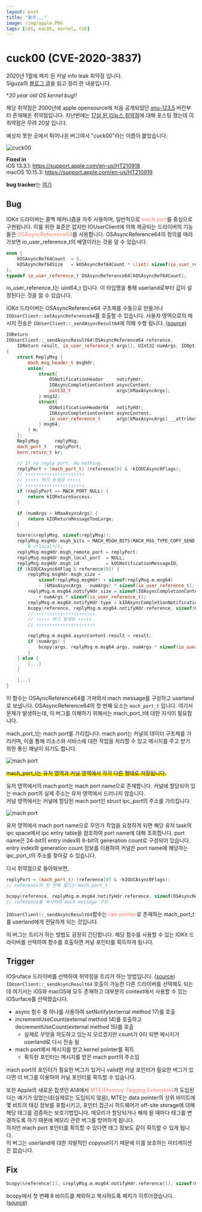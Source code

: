 ```yaml
---
layout: post
title: "쿸쿠,,,"
image: /img/apple.PNG
tags: [iOS, macOS, kernel, CVE]
---
```


# cuck00 (CVE-2020-3837)
2020년 1월에 패치 된 커널 info leak 취약점 입니다.  
Siguza의 [블로그 글](https://siguza.github.io/cuck00/)을 읽고 정리 한 내용입니다.  

**20 year old *OS kernel bug!!**  

해당 취약점은 2000년에 apple opensource에 처음 공개되었던 [xnu-123.5](https://opensource.apple.com/source/xnu/xnu-123.5/) 버전부터 존재해온 취약점입니다. 지난번에는 [17살 된 리눅스 취약점](https://rls1004.github.io/2020-08-23-17-year-old-linux-kernel-bug/)에 대해 포스팅 했는데 이 취약점은 무려 20살 입니다.  

예상치 못한 곳에서 튀어나온 버그여서 "cuck00"라는 이름이 붙었습니다.  

![cuck00](/img/202012/cuck00_02.png)

**Fixed in**  
iOS 13.3.1: https://support.apple.com/en-us/HT210918  
macOS 10.15.3: https://support.apple.com/en-us/HT210919  

**bug tracker**는 [여기](https://bugs.chromium.org/p/project-zero/issues/detail?id=1969)  

## Bug

IOKit 드라이버는 콜백 메커니즘을 자주 사용하며, 일반적으로 <font color='SALMON'>mach port</font>를 중심으로 구현됩니다. 이를 위한 표준은 없지만 IOUserClient에 의해 제공되는 드라이버의 기능들은 <font color='SALMON'>OSAsyncReference64</font>를 사용합니다. OSAsyncReference64의 정의를 따라가보면 io_user_reference_t의 배열이라는 것을 알 수 있습니다.  
```cpp
enum {
	kOSAsyncRef64Count  = 8,
	kOSAsyncRef64Size   = kOSAsyncRef64Count * ((int) sizeof(io_user_reference_t))
};
typedef io_user_reference_t OSAsyncReference64[kOSAsyncRef64Count];
```
io_user_reference_t는 uint64_t 입니다. 이 타입명을 통해 userland로부터 값이 설정된다는 것을 알 수 있습니다.  

IOKit 드라이버는 OSAsyncReference64 구조체를 수동으로 만들거나 `IOUserClient::setAsyncReference64`를 호출할 수 있습니다. 사용자 영역으로의 메시지 전송은 
`IOUserClient::_sendAsyncResult64`에 의해 수행 됩니다. ([source](https://opensource.apple.com/source/xnu/xnu-6153.11.26/iokit/Kernel/IOUserClient.cpp.auto.html))  

```cpp
IOReturn
IOUserClient::_sendAsyncResult64(OSAsyncReference64 reference,
    IOReturn result, io_user_reference_t args[], UInt32 numArgs, IOOptionBits options)
{
	struct ReplyMsg {
		mach_msg_header_t msgHdr;
		union{
			struct{
				OSNotificationHeader     notifyHdr;
				IOAsyncCompletionContent asyncContent;
				uint32_t                 args[kMaxAsyncArgs];
			} msg32;
			struct{
				OSNotificationHeader64   notifyHdr;
				IOAsyncCompletionContent asyncContent;
				io_user_reference_t      args[kMaxAsyncArgs] __attribute__ ((packed));
			} msg64;
		} m;
	};
	ReplyMsg      replyMsg;
	mach_port_t   replyPort;
	kern_return_t kr;

	// If no reply port, do nothing.
	replyPort = (mach_port_t) (reference[0] & ~kIOUCAsync0Flags);
	// ↑↑↑↑↑↑↑↑↑↑↑↑↑↑↑↑↑↑↑↑↑↑
	// ↑↑↑↑↑ 여기 보세요 ↑↑↑↑↑
	// ↑↑↑↑↑↑↑↑↑↑↑↑↑↑↑↑↑↑↑↑↑↑
	if (replyPort == MACH_PORT_NULL) {
		return kIOReturnSuccess;
	}

	if (numArgs > kMaxAsyncArgs) {
		return kIOReturnMessageTooLarge;
	}

	bzero(&replyMsg, sizeof(replyMsg));
	replyMsg.msgHdr.msgh_bits = MACH_MSGH_BITS(MACH_MSG_TYPE_COPY_SEND /*remote*/,
	    0 /*local*/);
	replyMsg.msgHdr.msgh_remote_port = replyPort;
	replyMsg.msgHdr.msgh_local_port  = NULL;
	replyMsg.msgHdr.msgh_id          = kOSNotificationMessageID;
	if (kIOUCAsync64Flag & reference[0]) {
		replyMsg.msgHdr.msgh_size =
		    sizeof(replyMsg.msgHdr) + sizeof(replyMsg.m.msg64)
		    - (kMaxAsyncArgs - numArgs) * sizeof(io_user_reference_t);
		replyMsg.m.msg64.notifyHdr.size = sizeof(IOAsyncCompletionContent)
		    + numArgs * sizeof(io_user_reference_t);
		replyMsg.m.msg64.notifyHdr.type = kIOAsyncCompletionNotificationType;
		bcopy(reference, replyMsg.m.msg64.notifyHdr.reference, sizeof(OSAsyncReference64));
		// ↑↑↑↑↑↑↑↑↑↑↑↑↑↑↑↑↑↑↑↑↑↑
		// ↑↑↑↑↑ 여기 보세요 ↑↑↑↑↑
		// ↑↑↑↑↑↑↑↑↑↑↑↑↑↑↑↑↑↑↑↑↑↑

		replyMsg.m.msg64.asyncContent.result = result;
		if (numArgs) {
			bcopy(args, replyMsg.m.msg64.args, numArgs * sizeof(io_user_reference_t));
		}
	} else {
		[...]
	}

	[...]
}
```

이 함수는 OSAyncReference64를 가져와서 mach message를 구성하고 userland로 보냅니다. OSAsyncReference64의 첫 번째 요소는 `mach_port_t` 입니다. 여기서 문제가 발생하는데, 이 버그를 이해하기 위해서는 mach_port_t에 대한 지식이 필요합니다.  

mach_port_t는 mach port를 가리킵니다. mach port는 커널의 데이터 구조체를 가리키며, 이를 통해 리소스와 서비스에 대한 작업을 처리할 수 있고 메시지를 주고 받기 위한 통신 채널이 되기도 합니다.  

![mach port](/img/202012/cuck00_00.png)

<span style="background: linear-gradient(to top, #FFE400 50%, transparent 50%)">mach_port_t는 유저 영역과 커널 영역에서 각각 다른 형태로 저장됩니다.</span>  

유저 영역에서의 mach port는 mach port name으로 존재합니다. 커널에 할당되어 있는 mach port의 실제 주소는 유저 영역에서 드러나지 않습니다.  
커널 영역에서는 커널에 할당된 mach port인 struct ipc_port의 주소를 가리킵니다.  

![mach port](/img/202012/cuck00_01.png)

유저 영역에서 mach port name으로 무언가 작업을 요청하게 되면 해당 유저 task의 ipc space에서 ipc entry table을 참조하여 port name에 대해 조회합니다. port name은 24-bit의 entry index와 8-bit의 generation count로 구성되어 있습니다. entry index와 generation count 정보를 이용하여 커널은 port name에 해당하는 ipc_port_t의 주소를 찾아갈 수 있습니다.  

다시 취약점으로 돌아와보면,

```cpp
replyPort = (mach_port_t) (reference[0] & ~kIOUCAsync0Flags);
// reference의 첫 번째 필드는 mach_port_t
```
```cpp
bcopy(reference, replyMsg.m.msg64.notifyHdr.reference, sizeof(OSAsyncReference64));
// reference를 복사하여 mach message 구성
```

`IOUserClient::_sendAsyncResult64`함수는 <font color='SALMON'>raw pointer</font>로 존재하는 mach_port_t를 userland에게 전달하게 되는 것입니다.  

이 버그는 트리거 하는 방법도 굉장히 간단합니다. 해당 함수를 사용할 수 있는 IOKit 드라이버를 선택하여 함수를 호출하면 커널 포인터를 획득하게 됩니다.  

## Trigger

IOSruface 드라이버를 선택하여 취약점을 트리거 하는 방법입니다. ([source](https://github.com/Siguza/cuck00/blob/master/src/main.c#L106))  
`IOUserClient::_sendAsyncResult64` 호출이 가능한 다른 드라이버를 선택해도 되는데 여기서는 iOS와 macOS에 모두 존재하고 대부분의 context에서 사용할 수 있는 IOSurface를 선택했습니다.  
- async 함수 중 하나를 사용하여 setNotify(external method 17)를 호출
- incrementUseCount(external method 14)를 호출하고 decrementUseCount(external method 15)를 호출
  - 실제로 무엇을 의도하고 있는지 모르겠지만 count가 0이 되면 메시지가 userland로 다시 전송 됨
- mach port에서 메시지를 받고 kernel pointer를 획득
  - 획득한 포인터는 메시지를 받은 mach port의 주소임


mach port의 포인터가 필요한 버그가 있거나 valid한 커널 포인터가 필요한 버그가 있다면 이 버그를 이용하여 커널 포인터를 획득할 수 있습니다.  

또한 Apple의 새로운 칩셋인 A14에서 <font color='SALMON'>MTE(Memory Tagging Extension)</font>가 도입된다는 얘기가 있었는데(실제로는 도입되지 않음), MTE는 data pointer의 상위 바이트에 몇 비트의 태깅 정보를 포함시키고, 포인터 접근시 하드웨어가 off-site storage에 대해 해당 태그를 검증하는 보호기법입니다. 메모리가 할당되거나 해제 될 때마다 태그를 변경하도록 하기 때문에 메모리 관련 버그를 방어하게 됩니다.  
하지만 mach port 포인터를 획득할 수 있다면 태그 정보도 같이 획득할 수 있게 됩니다.  
이 버그는 userland에 대한 자발적인 copyout이기 때문에 이를 보호하는 미티게이션은 없습니다.  


## Fix

```cpp
bcopy(&reference[1], &replyMsg.m.msg64.notifyHdr.reference[1], sizeof(OSAsyncReference64) - sizeof(reference[0]));
```
bcopy에서 첫 번째 8 바이트를 제외하고 복사하도록 패치가 이루어졌습니다. ([source](https://opensource.apple.com/source/xnu/xnu-6153.141.1/iokit/Kernel/IOUserClient.cpp.auto.html))  